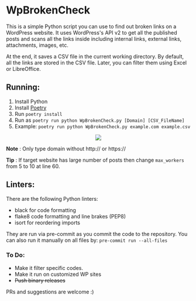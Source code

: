 # WpBrokenCheck
This is a simple Python script you can use to find out broken links on a WordPress website. It uses WordPress's API v2 to get all the published posts and scans all the links inside including internal links, external links, attachments, images, etc.

At the end, it saves a CSV file in the current working directory. By default, all the links are stored in the CSV file. Later, you can filter them using Excel or LibreOffice.

## Running:
1. Install Python
2. Install [Poetry](https://python-poetry.org/docs/#installation)
3. Run `poetry install`
4. Run as `poetry run python WpBrokenCheck.py [Domain] [CSV_FileName]`
5. Example: `poetry run python WpBrokenCheck.py example.com example.csv`
<p align="center">
  <img src="https://res.cloudinary.com/suleman/image/upload/v1665055858/WpBrokenCheck.png">
</p>

**Note** : Only type domain without http:// or https://

**Tip** : If target website has large number of posts then change `max_workers` from 5 to 10 at line 60.

## Linters:

There are the following Python linters:
- black for code formatting
- flake8 code formatting and line brakes (PEP8)
- isort for reordering imports

They are run via pre-commit as you commit the code to the repository. You can also run it manually on all files by:
`pre-commit run --all-files`

### To Do:
- Make it filter specific codes.
- Make it run on customized WP sites
- ~~Push binary releases~~

PRs and suggestions are welcome :)
